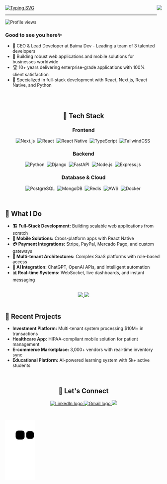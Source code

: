 <img align = "right" height = "200em" src = "https://i.pinimg.com/originals/16/fe/7e/16fe7e7fb6eebb3087b6dc418748ee56.gif" />
<a align = "left"href="https://git.io/typing-svg"><img src="https://readme-typing-svg.demolab.com?font=Fira+Code&size=30&pause=1000&vCenter=true&width=425&height=35&lines=Hi!%2C+I'm+Gabriel+Baima!" alt="Typing SVG" /></a>
<hr>
<p align="left"> <img src="https://komarev.com/ghpvc/?username=Gabrielbaim&color=blue" alt="Profile views" /> </p>
<h3>Good to see you here✨</h3>

- 🚀 CEO & Lead Developer at Baima Dev - Leading a team of 3 talented developers<br>
- 💼 Building robust web applications and mobile solutions for businesses worldwide<br>
- 🏆 10+ years delivering enterprise-grade applications with 100% client satisfaction<br>
- 📱 Specialized in full-stack development with React, Next.js, React Native, and Python
<br>
<br>
<h2 align='center'>🔧 Tech Stack </h2>

<div align='center'>

### Frontend
![Next.js](https://img.shields.io/badge/Next.js-000000?style=for-the-badge&logo=nextdotjs&logoColor=white)&nbsp;
![React](https://img.shields.io/badge/React-20232A?style=for-the-badge&logo=react&logoColor=61DAFB)&nbsp;
![React Native](https://img.shields.io/badge/React_Native-20232A?style=for-the-badge&logo=react&logoColor=61DAFB)&nbsp;
![TypeScript](https://img.shields.io/badge/TypeScript-007ACC?style=for-the-badge&logo=typescript&logoColor=white)&nbsp;
![TailwindCSS](https://img.shields.io/badge/Tailwind_CSS-38B2AC?style=for-the-badge&logo=tailwind-css&logoColor=white)&nbsp;

### Backend
![Python](https://img.shields.io/badge/Python-14354C?style=for-the-badge&logo=python&logoColor=white)&nbsp;
![Django](https://img.shields.io/badge/Django-092E20?style=for-the-badge&logo=django&logoColor=white)&nbsp;
![FastAPI](https://img.shields.io/badge/FastAPI-009688?style=for-the-badge&logo=FastAPI&logoColor=white)&nbsp;
![Node.js](https://img.shields.io/badge/Node.js-43853D?style=for-the-badge&logo=node.js&logoColor=white)&nbsp;
![Express.js](https://img.shields.io/badge/Express.js-404D59?style=for-the-badge)&nbsp;

### Database & Cloud
![PostgreSQL](https://img.shields.io/badge/PostgreSQL-316192?style=for-the-badge&logo=postgresql&logoColor=white)&nbsp;
![MongoDB](https://img.shields.io/badge/MongoDB-4EA94B?style=for-the-badge&logo=mongodb&logoColor=white)&nbsp;
![Redis](https://img.shields.io/badge/Redis-DC382D?style=for-the-badge&logo=redis&logoColor=white)&nbsp;
![AWS](https://img.shields.io/badge/AWS-232F3E?style=for-the-badge&logo=amazon-aws&logoColor=white)&nbsp;
![Docker](https://img.shields.io/badge/Docker-2CA5E0?style=for-the-badge&logo=docker&logoColor=white)&nbsp;

</div>

</h2>

<br />

## 🎯 What I Do

- **🏗️ Full-Stack Development:** Building scalable web applications from scratch
- **📱 Mobile Solutions:** Cross-platform apps with React Native
- **💳 Payment Integrations:** Stripe, PayPal, Mercado Pago, and custom gateways
- **🏢 Multi-tenant Architectures:** Complex SaaS platforms with role-based access
- **🤖 AI Integration:** ChatGPT, OpenAI APIs, and intelligent automation
- **📊 Real-time Systems:** WebSocket, live dashboards, and instant messaging

<br />

<div align='center'> 
 <a href="https://github.com/Gabrielbaim">
  <img height="180em" src="https://github-readme-stats.vercel.app/api?username=Gabrielbaim&show_icons=true&theme=tokyonight&include_all_commits=true&count_private=true"/>
  <img height="180em" src="https://github-readme-stats.vercel.app/api/top-langs/?username=Gabrielbaim&layout=compact&theme=tokyonight&langs_count=5" />
 </a>
</div>
<br />

## 🚀 Recent Projects

- **Investment Platform:** Multi-tenant system processing $10M+ in transactions
- **Healthcare App:** HIPAA-compliant mobile solution for patient management
- **E-commerce Marketplace:** 3,000+ vendors with real-time inventory sync
- **Educational Platform:** AI-powered learning system with 5k+ active students

<br />

<h2 align='center'>📧 Let's Connect </h2>
<p align='center'>
<a href = "https://www.linkedin.com/in/gabriel-baima-5603921a1/" target = "_blank">
 <img src="https://img.shields.io/badge/-LinkedIn-%230077B5?style=for-the-badge&logo=linkedin&logoColor=white" alt="LinkedIn logo" />
</a>

<a href="mailto:gabriel.baima16@gmail.com" target = "_blank">
 <img src="https://img.shields.io/badge/Gmail-D14836?style=for-the-badge&logo=gmail&logoColor=white" alt="Gmail logo" />
</a>
<a href="https://www.instagram.com/isbaima" target = "_blank">
 <img src="https://img.shields.io/badge/-Instagram-blueviolet?style=for-the-badge&logo=instagram&logoColor=white">
</a>
</p>
<br />

![Snake animation](https://github.com/Gabrielbaim/Gabrielbaim/blob/output/github-contribution-grid-snake.svg)
